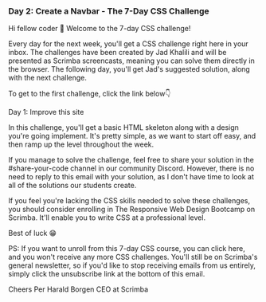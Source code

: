 ### Day 2: Create a Navbar - The 7-Day CSS Challenge

Hi fellow coder 👋
Welcome to the 7-day CSS challenge!

Every day for the next week, you'll get a CSS challenge right here in your inbox. The challenges have been created by Jad Khalili and will be presented as Scrimba screencasts, meaning you can solve them directly in the browser. The following day, you'll get Jad's suggested solution, along with the next challenge.

To get to the first challenge, click the link below👇

Day 1: Improve this site

In this challenge, you'll get a basic HTML skeleton along with a design you're going implement. It's pretty simple, as we want to start off easy, and then ramp up the level throughout the week.

If you manage to solve the challenge, feel free to share your solution in the #share-your-code channel in our community Discord. However, there is no need to reply to this email with your solution, as I don't have time to look at all of the solutions our students create.


If you feel you're lacking the CSS skills needed to solve these challenges, you should consider enrolling in The Responsive Web Design Bootcamp on Scrimba. It'll enable you to write CSS at a professional level.

Best of luck 😁

PS: If you want to unroll from this 7-day CSS course, you can click here, and you won't receive any more CSS challenges. You'll still be on Scrimba's general newsletter, so if you'd like to stop receiving emails from us entirely, simply click the unsubscribe link at the bottom of this email.

Cheers
Per Harald Borgen
CEO at Scrimba
